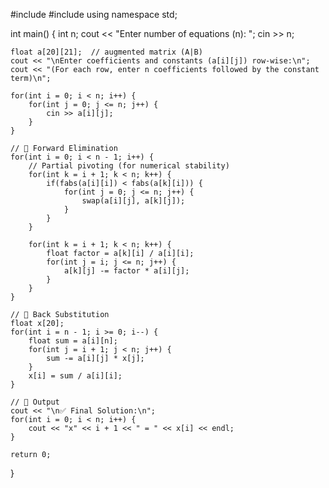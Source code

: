 #include <iostream>
#include <cmath>
using namespace std;

int main() {
    int n;
    cout << "Enter number of equations (n): ";
    cin >> n;

    float a[20][21];  // augmented matrix (A|B)
    cout << "\nEnter coefficients and constants (a[i][j]) row-wise:\n";
    cout << "(For each row, enter n coefficients followed by the constant term)\n";

    for(int i = 0; i < n; i++) {
        for(int j = 0; j <= n; j++) {
            cin >> a[i][j];
        }
    }

    // 🔹 Forward Elimination
    for(int i = 0; i < n - 1; i++) {
        // Partial pivoting (for numerical stability)
        for(int k = i + 1; k < n; k++) {
            if(fabs(a[i][i]) < fabs(a[k][i])) {
                for(int j = 0; j <= n; j++) {
                    swap(a[i][j], a[k][j]);
                }
            }
        }

        for(int k = i + 1; k < n; k++) {
            float factor = a[k][i] / a[i][i];
            for(int j = i; j <= n; j++) {
                a[k][j] -= factor * a[i][j];
            }
        }
    }

    // 🔹 Back Substitution
    float x[20];
    for(int i = n - 1; i >= 0; i--) {
        float sum = a[i][n];
        for(int j = i + 1; j < n; j++) {
            sum -= a[i][j] * x[j];
        }
        x[i] = sum / a[i][i];
    }

    // 🔹 Output
    cout << "\n✅ Final Solution:\n";
    for(int i = 0; i < n; i++) {
        cout << "x" << i + 1 << " = " << x[i] << endl;
    }

    return 0;
}
